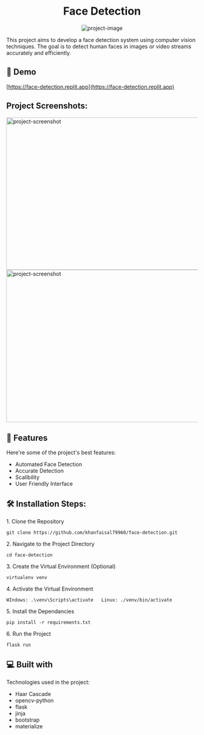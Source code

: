 <h1 align="center" id="title">Face Detection</h1>

<p align="center"><img src="https://socialify.git.ci/khanfaisal79960/face-detection/image?description=1&amp;descriptionEditable=Detect%20Faces%20in%20Images&amp;language=1&amp;name=1&amp;owner=1&amp;pattern=Circuit%20Board&amp;theme=Light" alt="project-image"></p>

<p id="description">This project aims to develop a face detection system using computer vision techniques. The goal is to detect human faces in images or video streams accurately and efficiently.</p>

<h2>🚀 Demo</h2>

[https://face-detection.replit.app](https://face-detection.replit.app)

<h2>Project Screenshots:</h2>

<img src="https://i.ibb.co/w781yWg/Screenshot-2024-03-09-015316.png" alt="project-screenshot" width="640" height="400/">

<img src="https://i.ibb.co/wcg2NvR/Screenshot-2024-03-09-015340.png" alt="project-screenshot" width="640" height="400/">

  
  
<h2>🧐 Features</h2>

Here're some of the project's best features:

*   Automated Face Detection
*   Accurate Detection
*   Scalibility
*   User Friendly Interface

<h2>🛠️ Installation Steps:</h2>

<p>1. Clone the Repository</p>

```
git clone https://github.com/khanfaisal79960/face-detection.git
```

<p>2. Navigate to the Project Directory</p>

```
cd face-detection
```

<p>3. Create the Virtual Environment (Optional)</p>

```
virtualenv venv
```

<p>4. Activate the Virtual Environment</p>

```
WIndows: .\venv\Scripts\activate   Linux: ./venv/bin/activate
```

<p>5. Install the Dependancies</p>

```
pip install -r requirements.txt
```

<p>6. Run the Project</p>

```
flask run
```

  
  
<h2>💻 Built with</h2>

Technologies used in the project:

*   Haar Cascade
*   opencv-python
*   flask
*   jinja
*   bootstrap
*   materialize
